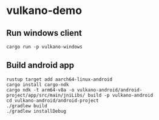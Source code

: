 # vulkano-demo

## Run windows client

```
cargo run -p vulkano-windows
```

## Build android app

```
rustup target add aarch64-linux-android
cargo install cargo-ndk
cargo ndk -t arm64-v8a -o vulkano-android/android-project/app/src/main/jniLibs/ build -p vulkano-android
cd vulkano-android/android-project
./gradlew build
./gradlew installDebug
```
